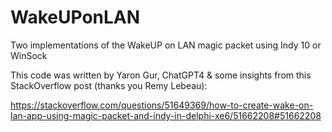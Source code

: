 # WakeUPonLAN
Two implementations of the WakeUP on LAN magic packet using Indy 10 or WinSock

This code was written by Yaron Gur, ChatGPT4 & some insights from this StackOverflow post (thanks you Remy Lebeau):

https://stackoverflow.com/questions/51649369/how-to-create-wake-on-lan-app-using-magic-packet-and-indy-in-delphi-xe6/51662208#51662208
